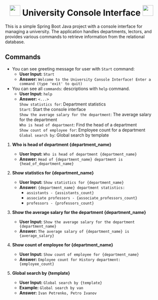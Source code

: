 # <h1 align="center"> <img src="https://em-content.zobj.net/source/apple/354/graduation-cap_1f393.png" width="35"/> University Console Interface <img src="https://em-content.zobj.net/source/apple/354/graduation-cap_1f393.png" width="35"/> </h1>

This is a simple Spring Boot Java project with a console interface for managing a university. The application handles departments, lectors, and provides various commands to retrieve information from the relational database.

## Commands
- You can see greeting message for user with `Start` command:
  - **User Input:** `Start`
  - **Answer:** `Welcome to the University Console Interface! Enter a command (type 'exit' to quit)`
- You can see all `commands`: descriptions with `help` command.
   - **User Input:** `help`
   - **Answer:** `<...>`
     <br>`Show statistics for`: Department statistics
     <br>`Start`: Start the console interface
     <br>`Show the average salary for the department`: The average salary for the department
     <br>`Who is head of department`: Find the head of a department
     <br>`Show count of employee for`: Employee count for a department
     <br>`Global search by`: Global search by template

1. **Who is head of department {department_name}**
    - **User Input:** `Who is head of department {department_name}`
    - **Answer:** `Head of {department_name} department is {head_of_department_name}`

2. **Show statistics for {department_name}**
    - **User Input:** `Show statistics for {department_name}`
    - **Answer:** `{department_name} department statistics:`
        - `assistants - {assistants_count}`
        - `associate professors - {associate_professors_count}`
        - `professors - {professors_count}`

3. **Show the average salary for the department {department_name}**
    - **User Input:** `Show the average salary for the department {department_name}`
    - **Answer:** `The average salary of {department_name} is {average_salary}`

4. **Show count of employee for {department_name}**
    - **User Input:** `Show count of employee for {department_name}`
    - **Answer:** `Employee count for History department:  {employee_count}`

5. **Global search by {template}**
    - **User Input:** `Global search by {template}`
    - **Example:** `Global search by van`
    - **Answer:** `Ivan Petrenko, Petro Ivanov`